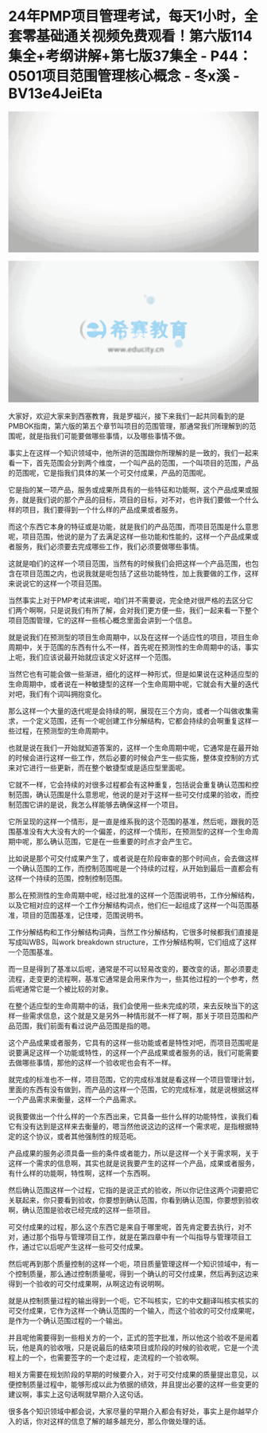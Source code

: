 # 24年PMP项目管理考试，每天1小时，全套零基础通关视频免费观看！第六版114集全+考纲讲解+第七版37集全 - P44：0501项目范围管理核心概念 - 冬x溪 - BV13e4JeiEta

![](img/92ea59ecab5a5903164559d32a575624_0.png)

![](img/92ea59ecab5a5903164559d32a575624_1.png)

大家好，欢迎大家来到西塞教育，我是罗福兴，接下来我们一起共同看到的是PMBOK指南，第六版的第五个章节叫项目的范围管理，那通常我们所理解到的范围呢，就是指我们可能要做哪些事情，以及哪些事情不做。

事实上在这样一个知识领域中，他所讲的范围跟你所理解的是一致的，我们一起来看一下，首先范围会分到两个维度，一个叫产品的范围，一个叫项目的范围，产品的范围呢，它是指我们具体的某一个可交付成果，产品的范围呢。

它是指的某一项产品，服务或成果所具有的一些特征和功能啊，这个产品成果或服务，就是我们说的那个产品的目标，项目的目标，对不对，也许我们要做一个什么样的项目，我们要得到一个什么样的产品成果或者服务。

而这个东西它本身的特征或是功能，就是我们的产品范围，而项目范围是什么意思呢，项目范围，他说的是为了去满足这样一些功能和性能的，这样一个产品成果或者服务，我们必须要去完成哪些工作，我们必须要做哪些事情。

这就是咱们的这样一个项目范围，当然有的时候我们会把这样一个产品范围，也包含在项目范围之内，也说我就是呃包括了这些功能特性，加上我要做的工作，这样来说说它的这样一个项目范围。

当然事实上对于PMP考试来讲呢，咱们并不需要说，完全绝对很严格的去区分它们两个啊啊，只是说我们有所了解，会对我们更方便一些，我们一起来看一下整个项目范围管理，它的这样一些核心概念里面会讲到一个信息。

就是说我们在预测型的项目生命周期中，以及在这样一个适应性的项目，项目生命周期中，关于范围的东西有什么不一样，首先呢在预测性的生命周期中的话，事实上呃，我们应该说最开始就应该定义好这样一个范围。

当然它也有可能会做一些渐进，细化的这样一种形式，但是如果说在这种适应型的生命周期中，或者说在一种敏捷型的这样一个生命周期中呢，它就会有大量的迭代对吧，我们有个词叫拥抱变化。

那么这样一个大量的迭代呢是会持续的啊，展现在三个方向，或者一个叫做收集需求，一个定义范围，还有一个呢创建工作分解结构，它都会持续的会啊重复这样一些过程，在预测型的生命周期中。

也就是说在我们一开始就知道答案的，这样一个生命周期中呢，它通常是在最开始的时候会进行这样一些工作，然后必要的时候会产生一些实施，整体变控制的方式来对它进行一些更新，而在整个敏捷型或是适应型里面呢。

它就不一样，它会持续的对很多过程都会有这种重复，包括说会重复确认范围和控制范围，确认范围是什么意思呢，他说的是对于这样一些可交付成果的验收，而控制范围它讲的是说，我怎么样能够去确保这样一个项目。

它所呈现的这样一个情形，是一直是维系我的这个范围的基准，然后呃，跟我的范围基准没有大大没有大的一个偏差，的这样一个情形，在预测型的这样一个生命周期中呢，那么确认范围，它是在一些重要的时点才会产生它。

比如说是那个可交付成果产生了，或者说是在阶段审查的那个时间点，会去做这样一个确认范围的工作，而控制范围呢是一个持续的过程，从开始到最后一直都会有这样一个持续的范围，控制控制范围。

那么在预测性的生命周期中呢，经过批准的这样一个范围说明书，工作分解结构，以及它相对应的这样一个工作分解结构词点，他们仨一起组成了这样一个叫范围基准，项目的范围基准，记住喽，范围说明书。

工作分解结构和工作分解结构词典，当然工作分解结构，它很多时候都我们直接是写成叫WBS，叫work breakdown structure，工作分解结构啊，它们组成了这样一个范围基准。

而一旦是得到了基准以后呢，通常是不可以轻易改变的，要改变的话，那必须要走流程，走变更的流程啊，基准它通常是会用来作为一，些其他过程的一个参考，然后呢通常它是一个被比较的对象。

在整个适应型的生命周期中的话，我们会使用一些未完成的项，来去反映当下的这样一些需求信息，这个就是又是另外一种情形就不一样了啊，那关于项目范围和产品范围，我们前面有看过说产品范围是指的嗯。

这个产品成果或者服务，它具有的这样一些功能或者是特性对吧，而项目范围呢是说要满足这样一个功能或特性，的这样一个产品成果或者服务的话，我们可能需要去做哪些事情，那他的这样一个验收呢也会有不一样。

就完成的标准也不一样，项目范围，它的完成标准就是看这样一个项目管理计划，里面的东西有没有做到，而产品的这样一个范围，它的完成标准，就是说根据这样一个产品需求来衡量，这样一个产品需求。

说我要做出一个什么样的一个东西出来，它具备一些什么样的功能特性，诶我们看它有没有达到是这样来去衡量的，嗯当然他说这边的这样一个需求呢，是指根据特定的这个协议，或者其他强制性的规范呃。

产品成果的服务必须具备一些的条件或者能力，所以是这样一个关于需求啊，关于这样一个需求的信息啊，其实也就是说我要产生的这样一个产品，成果或者服务，有什么样的功能啊，特性啊，这样一个东西啊。

然后确认范围这样一个过程，它指的是说正式的验收，所以你记住这两个词要把它关联起来，你只要看到验收，你要想到确认范围，你看到确认范围，你要想到验收啊，确认范围是验收已经完成的这样一些项目。

可交付成果的过程，那么这个东西它是来自于哪里呢，首先肯定要去执行，对不对，通过那个指导与管理项目工作，就是在第四章中有一个叫指导与管理项目工作，通过它以后呢产生这样一些可交付成果。

然后呢再到那个质量控制的这样一个呃，项目质量管理这样一个知识领域中，有一个控制质量，那么通过控制质量呢，得到一个确认的可交付成果，然后再到这边来得到一个验收的可交付成果啊，从啊这边有说明啊。

就是从控制质量过程的输出得到一个呃，它不叫核实，它的中文翻译叫核实核实的可交付成果，它作为这样一个确认范围的一个输入，而这个验收的可交付成果呢，是作为一个确认范围过程的一个输出。

并且呢他需要得到一些相关方的一个，正式的签字批准，所以他这个验收不是闹着玩，他是真的验收哦，只是说最后的结束项目或阶段的时候的验收呢，它是一个流程上的一个，也需要签字的一个走过程，走流程的一个验收啊。

相关方需要在规划阶段的早期的时候要介入，对于可交付成果的质量提出意见，以便控制质量过程中，能够形成以此为依据的绩效，并且提出必要的这样一些变更的建议啊，事实上这句话啊就早期介入这句话。

很多各个知识领域中都会说，大家尽量的早期介入都会有好处，事实上是你越早介入的话，你对这样的信息了解的越多越充分，那么你做处理的话。

